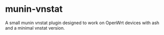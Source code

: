 munin-vnstat
============

A small munin vnstat plugin designed to work on OpenWrt devices with ash and a minimal vnstat version.

